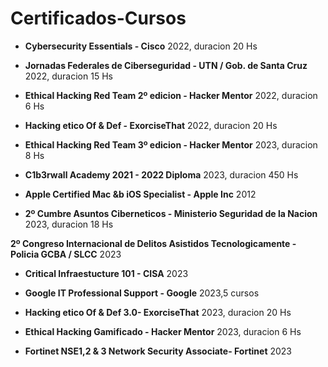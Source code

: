 # Certificados-Cursos

- **Cybersecurity Essentials - Cisco** 2022, duracion 20 Hs

- **Jornadas  Federales de Ciberseguridad - UTN / Gob.  de Santa Cruz** 2022, duracion 15 Hs

- **Ethical Hacking Red Team 2º edicion - Hacker Mentor** 2022, duracion 6 Hs

- **Hacking etico Of & Def - ExorciseThat** 2022, duracion 20 Hs

- **Ethical Hacking Red Team 3º edicion - Hacker Mentor** 2023, duracion  8 Hs

- **C1b3rwall Academy 2021 - 2022 Diploma** 2023, duracion  450 Hs

- **Apple Certified Mac &b  iOS Specialist - Apple Inc** 2012

- **2º Cumbre Asuntos Ciberneticos - Ministerio Seguridad de la Nacion** 2023, duracion 18 Hs

 **2º Congreso Internacional de Delitos Asistidos Tecnologicamente - Policia GCBA / SLCC** 2023

- **Critical Infraestucture 101 - CISA** 2023

- **Google IT Professional Support - Google** 2023,5 cursos

- **Hacking etico Of & Def 3.0- ExorciseThat** 2023, duracion 20 Hs

- **Ethical Hacking Gamificado - Hacker Mentor** 2023, duracion 6 Hs

- **Fortinet NSE1,2 & 3 Network Security Associate- Fortinet** 2023
